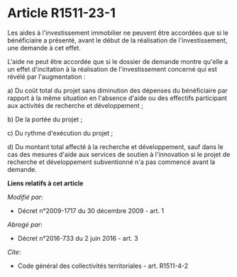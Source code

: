 # Article R1511-23-1

Les aides à l'investissement immobilier ne peuvent être accordées que si le bénéficiaire a présenté, avant le début de la
réalisation de l'investissement, une demande à cet effet. 

L'aide ne peut être accordée que si le dossier de demande montre qu'elle a un effet d'incitation à la réalisation de
l'investissement concerné qui est révélé par l'augmentation : 

a) Du coût total du projet sans diminution des dépenses du bénéficiaire par rapport à la même situation en l'absence d'aide
ou des effectifs participant aux activités de recherche et développement ; 

b) De la portée du projet ; 

c) Du rythme d'exécution du projet ; 

d) Du montant total affecté à la recherche et développement, sauf dans le cas des mesures d'aide aux services de soutien à
l'innovation si le projet de recherche et développement subventionné n'a pas commencé avant la demande.

**Liens relatifs à cet article**

_Modifié par_:

  - Décret n°2009-1717 du 30 décembre 2009 - art. 1

_Abrogé par_:

  - Décret n°2016-733 du 2 juin 2016 - art. 3

_Cite_:

  - Code général des collectivités territoriales - art. R1511-4-2
